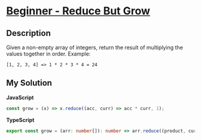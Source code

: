 # [Beginner - Reduce But Grow](https://www.codewars.com/kata/57f780909f7e8e3183000078)

## Description

Given a non-empty array of integers, return the result of multiplying the values together in order. Example:

```
[1, 2, 3, 4] => 1 * 2 * 3 * 4 = 24
```

## My Solution

**JavaScript**

```js
const grow = (x) => x.reduce((acc, curr) => acc * curr, 1);
```

**TypeScript**

```ts
export const grow = (arr: number[]): number => arr.reduce((product, curr) => product * curr, 1);
```
